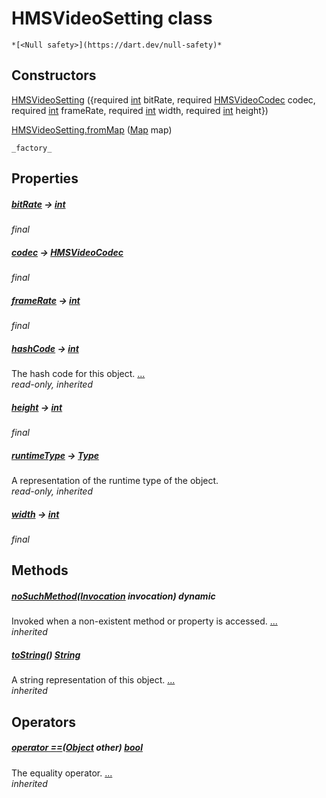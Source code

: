 


# HMSVideoSetting class






    *[<Null safety>](https://dart.dev/null-safety)*






## Constructors

[HMSVideoSetting](../model_hms_video_setting/HMSVideoSetting/HMSVideoSetting.md) ({required [int](https://api.flutter.dev/flutter/dart-core/int-class.html) bitRate, required [HMSVideoCodec](../enum_hms_video_codec/HMSVideoCodec-class.md) codec, required [int](https://api.flutter.dev/flutter/dart-core/int-class.html) frameRate, required [int](https://api.flutter.dev/flutter/dart-core/int-class.html) width, required [int](https://api.flutter.dev/flutter/dart-core/int-class.html) height})

    

[HMSVideoSetting.fromMap](../model_hms_video_setting/HMSVideoSetting/HMSVideoSetting.fromMap.md) ([Map](https://api.flutter.dev/flutter/dart-core/Map-class.html) map)

    _factory_


## Properties

##### [bitRate](../model_hms_video_setting/HMSVideoSetting/bitRate.md) &#8594; [int](https://api.flutter.dev/flutter/dart-core/int-class.html)



   
_final_



##### [codec](../model_hms_video_setting/HMSVideoSetting/codec.md) &#8594; [HMSVideoCodec](../enum_hms_video_codec/HMSVideoCodec-class.md)



   
_final_



##### [frameRate](../model_hms_video_setting/HMSVideoSetting/frameRate.md) &#8594; [int](https://api.flutter.dev/flutter/dart-core/int-class.html)



   
_final_



##### [hashCode](https://api.flutter.dev/flutter/dart-core/Object/hashCode.html) &#8594; [int](https://api.flutter.dev/flutter/dart-core/int-class.html)



The hash code for this object. [...](https://api.flutter.dev/flutter/dart-core/Object/hashCode.html)  
_read-only, inherited_



##### [height](../model_hms_video_setting/HMSVideoSetting/height.md) &#8594; [int](https://api.flutter.dev/flutter/dart-core/int-class.html)



   
_final_



##### [runtimeType](https://api.flutter.dev/flutter/dart-core/Object/runtimeType.html) &#8594; [Type](https://api.flutter.dev/flutter/dart-core/Type-class.html)



A representation of the runtime type of the object.   
_read-only, inherited_



##### [width](../model_hms_video_setting/HMSVideoSetting/width.md) &#8594; [int](https://api.flutter.dev/flutter/dart-core/int-class.html)



   
_final_




## Methods

##### [noSuchMethod](https://api.flutter.dev/flutter/dart-core/Object/noSuchMethod.html)([Invocation](https://api.flutter.dev/flutter/dart-core/Invocation-class.html) invocation) dynamic



Invoked when a non-existent method or property is accessed. [...](https://api.flutter.dev/flutter/dart-core/Object/noSuchMethod.html)  
_inherited_



##### [toString](https://api.flutter.dev/flutter/dart-core/Object/toString.html)() [String](https://api.flutter.dev/flutter/dart-core/String-class.html)



A string representation of this object. [...](https://api.flutter.dev/flutter/dart-core/Object/toString.html)  
_inherited_




## Operators

##### [operator ==](https://api.flutter.dev/flutter/dart-core/Object/operator_equals.html)([Object](https://api.flutter.dev/flutter/dart-core/Object-class.html) other) [bool](https://api.flutter.dev/flutter/dart-core/bool-class.html)



The equality operator. [...](https://api.flutter.dev/flutter/dart-core/Object/operator_equals.html)  
_inherited_











